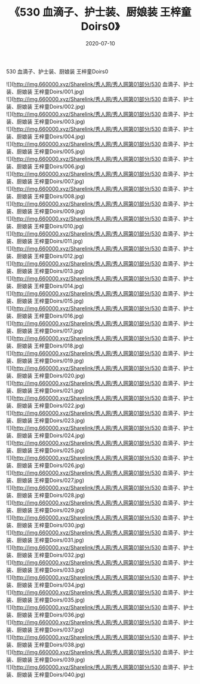 ﻿---
layout: post
title:  《530 血滴子、护士装、厨娘装 王梓童Doirs0》
date:   2020-07-10
img: http://img.660000.xyz/Sharelink/秀人网/秀人网第01部分/530 血滴子、护士装、厨娘装 王梓童Doirs0/000.jpg
categories: [美女, 清纯, 唯美]
---

530 血滴子、护士装、厨娘装 王梓童Doirs0

  ![](http://img.660000.xyz/Sharelink/秀人网/秀人网第01部分/530 血滴子、护士装、厨娘装 王梓童Doirs/001.jpg) <br> ![](http://img.660000.xyz/Sharelink/秀人网/秀人网第01部分/530 血滴子、护士装、厨娘装 王梓童Doirs/002.jpg) <br> ![](http://img.660000.xyz/Sharelink/秀人网/秀人网第01部分/530 血滴子、护士装、厨娘装 王梓童Doirs/003.jpg) <br> ![](http://img.660000.xyz/Sharelink/秀人网/秀人网第01部分/530 血滴子、护士装、厨娘装 王梓童Doirs/004.jpg) <br> ![](http://img.660000.xyz/Sharelink/秀人网/秀人网第01部分/530 血滴子、护士装、厨娘装 王梓童Doirs/005.jpg) <br> ![](http://img.660000.xyz/Sharelink/秀人网/秀人网第01部分/530 血滴子、护士装、厨娘装 王梓童Doirs/006.jpg) <br> ![](http://img.660000.xyz/Sharelink/秀人网/秀人网第01部分/530 血滴子、护士装、厨娘装 王梓童Doirs/007.jpg) <br> ![](http://img.660000.xyz/Sharelink/秀人网/秀人网第01部分/530 血滴子、护士装、厨娘装 王梓童Doirs/008.jpg) <br> ![](http://img.660000.xyz/Sharelink/秀人网/秀人网第01部分/530 血滴子、护士装、厨娘装 王梓童Doirs/009.jpg) <br> ![](http://img.660000.xyz/Sharelink/秀人网/秀人网第01部分/530 血滴子、护士装、厨娘装 王梓童Doirs/010.jpg) <br> ![](http://img.660000.xyz/Sharelink/秀人网/秀人网第01部分/530 血滴子、护士装、厨娘装 王梓童Doirs/011.jpg) <br> ![](http://img.660000.xyz/Sharelink/秀人网/秀人网第01部分/530 血滴子、护士装、厨娘装 王梓童Doirs/012.jpg) <br> ![](http://img.660000.xyz/Sharelink/秀人网/秀人网第01部分/530 血滴子、护士装、厨娘装 王梓童Doirs/013.jpg) <br> ![](http://img.660000.xyz/Sharelink/秀人网/秀人网第01部分/530 血滴子、护士装、厨娘装 王梓童Doirs/014.jpg) <br> ![](http://img.660000.xyz/Sharelink/秀人网/秀人网第01部分/530 血滴子、护士装、厨娘装 王梓童Doirs/015.jpg) <br> ![](http://img.660000.xyz/Sharelink/秀人网/秀人网第01部分/530 血滴子、护士装、厨娘装 王梓童Doirs/016.jpg) <br> ![](http://img.660000.xyz/Sharelink/秀人网/秀人网第01部分/530 血滴子、护士装、厨娘装 王梓童Doirs/017.jpg) <br> ![](http://img.660000.xyz/Sharelink/秀人网/秀人网第01部分/530 血滴子、护士装、厨娘装 王梓童Doirs/018.jpg) <br> ![](http://img.660000.xyz/Sharelink/秀人网/秀人网第01部分/530 血滴子、护士装、厨娘装 王梓童Doirs/019.jpg) <br> ![](http://img.660000.xyz/Sharelink/秀人网/秀人网第01部分/530 血滴子、护士装、厨娘装 王梓童Doirs/020.jpg) <br> ![](http://img.660000.xyz/Sharelink/秀人网/秀人网第01部分/530 血滴子、护士装、厨娘装 王梓童Doirs/021.jpg) <br> ![](http://img.660000.xyz/Sharelink/秀人网/秀人网第01部分/530 血滴子、护士装、厨娘装 王梓童Doirs/022.jpg) <br> ![](http://img.660000.xyz/Sharelink/秀人网/秀人网第01部分/530 血滴子、护士装、厨娘装 王梓童Doirs/023.jpg) <br> ![](http://img.660000.xyz/Sharelink/秀人网/秀人网第01部分/530 血滴子、护士装、厨娘装 王梓童Doirs/024.jpg) <br> ![](http://img.660000.xyz/Sharelink/秀人网/秀人网第01部分/530 血滴子、护士装、厨娘装 王梓童Doirs/025.jpg) <br> ![](http://img.660000.xyz/Sharelink/秀人网/秀人网第01部分/530 血滴子、护士装、厨娘装 王梓童Doirs/026.jpg) <br> ![](http://img.660000.xyz/Sharelink/秀人网/秀人网第01部分/530 血滴子、护士装、厨娘装 王梓童Doirs/027.jpg) <br> ![](http://img.660000.xyz/Sharelink/秀人网/秀人网第01部分/530 血滴子、护士装、厨娘装 王梓童Doirs/028.jpg) <br> ![](http://img.660000.xyz/Sharelink/秀人网/秀人网第01部分/530 血滴子、护士装、厨娘装 王梓童Doirs/029.jpg) <br> ![](http://img.660000.xyz/Sharelink/秀人网/秀人网第01部分/530 血滴子、护士装、厨娘装 王梓童Doirs/030.jpg) <br> ![](http://img.660000.xyz/Sharelink/秀人网/秀人网第01部分/530 血滴子、护士装、厨娘装 王梓童Doirs/031.jpg) <br> ![](http://img.660000.xyz/Sharelink/秀人网/秀人网第01部分/530 血滴子、护士装、厨娘装 王梓童Doirs/032.jpg) <br> ![](http://img.660000.xyz/Sharelink/秀人网/秀人网第01部分/530 血滴子、护士装、厨娘装 王梓童Doirs/033.jpg) <br> ![](http://img.660000.xyz/Sharelink/秀人网/秀人网第01部分/530 血滴子、护士装、厨娘装 王梓童Doirs/034.jpg) <br> ![](http://img.660000.xyz/Sharelink/秀人网/秀人网第01部分/530 血滴子、护士装、厨娘装 王梓童Doirs/035.jpg) <br> ![](http://img.660000.xyz/Sharelink/秀人网/秀人网第01部分/530 血滴子、护士装、厨娘装 王梓童Doirs/036.jpg) <br> ![](http://img.660000.xyz/Sharelink/秀人网/秀人网第01部分/530 血滴子、护士装、厨娘装 王梓童Doirs/037.jpg) <br> ![](http://img.660000.xyz/Sharelink/秀人网/秀人网第01部分/530 血滴子、护士装、厨娘装 王梓童Doirs/038.jpg) <br> ![](http://img.660000.xyz/Sharelink/秀人网/秀人网第01部分/530 血滴子、护士装、厨娘装 王梓童Doirs/039.jpg) <br> ![](http://img.660000.xyz/Sharelink/秀人网/秀人网第01部分/530 血滴子、护士装、厨娘装 王梓童Doirs/040.jpg) <br>